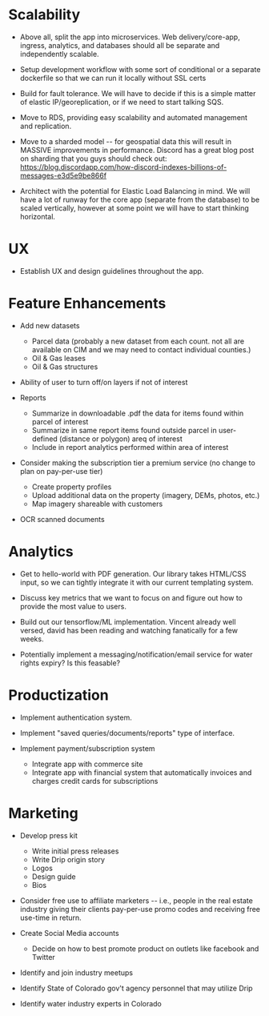 # Scalability

* Above all, split the app into microservices.  Web delivery/core-app, ingress, analytics, and databases should all be separate and independently scalable.

* Setup development workflow with some sort of conditional or a separate dockerfile so that we can run it locally without SSL certs

* Build for fault tolerance.  We will have to decide if this is a simple matter of elastic IP/georeplication, or if we need to start talking SQS.

* Move to RDS, providing easy scalability and automated management and replication.

* Move to a sharded model -- for geospatial data this will result in MASSIVE improvements in performance.  Discord has a great blog post on sharding that you guys should check out: https://blog.discordapp.com/how-discord-indexes-billions-of-messages-e3d5e9be866f

* Architect with the potential for Elastic Load Balancing in mind.  We will have a lot of runway for the core app (separate from the database) to be scaled vertically, however at some point we will have to start thinking horizontal.  

# UX

* Establish UX and design guidelines throughout the app.  

# Feature Enhancements

* Add new datasets
  - Parcel data (probably a new dataset from each count. not all are available on CIM and we may need to contact individual counties.)
  - Oil & Gas leases
  - Oil & Gas structures
  
* Ability of user to turn off/on layers if not of interest
  
* Reports
  - Summarize in downloadable .pdf the data for items found within parcel of interest
  - Summarize in same report items found outside parcel in user-defined (distance or polygon) areq of interest 
  - Include in report analytics performed within area of interest
  
* Consider making the subscription tier a premium service (no change to plan on pay-per-use tier)
  - Create property profiles
  - Upload additional data on the property (imagery, DEMs, photos, etc.)
  - Map imagery shareable with customers
  
* OCR scanned documents

# Analytics

* Get to hello-world with PDF generation.  Our library takes HTML/CSS input, so we can tightly integrate it with our current templating system.

* Discuss key metrics that we want to focus on and figure out how to provide the most value to users.

* Build out our tensorflow/ML implementation.  Vincent already well versed, david has been reading and watching fanatically for a few weeks.

* Potentially implement a messaging/notification/email service for water rights expiry?  Is this feasable?

# Productization

* Implement authentication system.

* Implement "saved queries/documents/reports" type of interface.

* Implement payment/subscription system
  - Integrate app with commerce site
  - Integrate app with financial system that automatically invoices and charges credit cards for subscriptions

# Marketing

* Develop press kit
  - Write initial press releases
  - Write Drip origin story
  - Logos
  - Design guide
  - Bios

* Consider free use to affiliate marketers -- i.e., people in the real estate industry giving their clients pay-per-use promo codes and receiving free use-time in return.

* Create Social Media accounts
  - Decide on how to best promote product on outlets like facebook and Twitter
  
* Identify and join industry meetups

* Identify State of Colorado gov't agency personnel that may utilize Drip

* Identify water industry experts in Colorado

